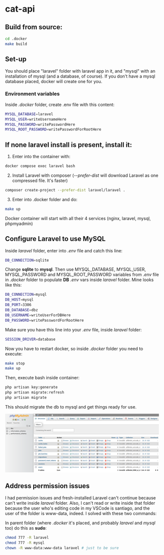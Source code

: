 # cat-api

## Build from source:

```bash
cd .docker
make build
```

## Set-up

You should place "laravel" folder with laravel app in it, and "mysql" with an installation of mysql (and a database, of course).
If you don't have a mysql database placed, docker will create one for you.

### Environment variables

Inside *.docker* folder, create .env file with this content:

```bash
MYSQL_DATABASE=laravel
MYSQL_USER=writeUsernameHere
MYSQL_PASSWORD=writePasswordHere
MYSQL_ROOT_PASSWORD=writePasswordForRootHere
```

## If none laravel install is present, install it:

1. Enter into the container with:

```bash
docker compose exec laravel bash
```

2. Install Laravel with composer (*--prefer-dist* will download Laravel as one compressed file. It's faster)

```bash
composer create-project --prefer-dist laravel/laravel .
```

3. Enter into .docker folder and do:

```bash
make up
```

Docker container will start with all their 4 services (nginx, laravel, mysql, phpmyadmin)

## Configure Laravel to use MySQL

Inside *laravel* folder, enter into *.env* file and catch this line:

```bash
DB_CONNECTION=sqlite
```

Change **sqlite** to **mysql**. Then use MYSQL_DATABASE, MYSQL_USER, MYSQL_PASSWORD and MYSQL_ROOT_PASSWORD variables from *.env* file in *.docker* folder to populate **DB** *.env* vars inside *laravel* folder. Mine looks like this:

```bash
DB_CONNECTION=mysql
DB_HOST=mysql
DB_PORT=3306
DB_DATABASE=dbz
DB_USERNAME=writeUserForDBHere
DB_PASSWORD=writePasswordForRootHere
```

Make sure you have this line into your *.env* file, inside *laravel* folder:

```bash
SESSION_DRIVER=database
```

Now you have to restart docker, so inside *.docker* folder you need to execute:

```bash
make stop
make up
```

Then, execute bash inside container:

```bash
php artisan key:generate
php artisan migrate:refresh
php artisan migrate
```

This should migrate the db to mysql and get things ready for use.

![phpmyadmin-with-sql-migrated](./README-src/phpmyadmin-sql-migrated.png)

## Address permission issues

I had permission issues and fresh-installed Laravel can't continue because can't write inside *laravel* folder. Also, I can't read or write inside that folder because the user who's editing code in my VSCode is santiago, and the user of the folder is www-data, indeed. I solved with these two commands:

In parent folder (where *.docker* it's placed, and probably *laravel* and *mysql* too) do this as **sudo**:

```bash
chmod 777 -R laravel
chmod 777 -R mysql
chown -R www-data:www-data laravel # just to be sure
```